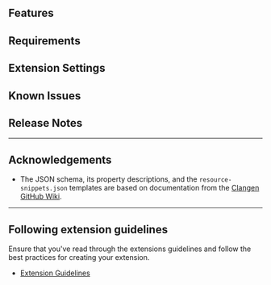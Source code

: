 ## Features

## Requirements

## Extension Settings

## Known Issues

## Release Notes

---
## Acknowledgements
* The JSON schema, its property descriptions, and the `resource-snippets.json` templates are based on documentation from the [Clangen GitHub Wiki](https://github.com/ClanGenOfficial/clangen/wiki).

---
## Following extension guidelines

Ensure that you've read through the extensions guidelines and follow the best practices for creating your extension.

* [Extension Guidelines](https://code.visualstudio.com/api/references/extension-guidelines)
